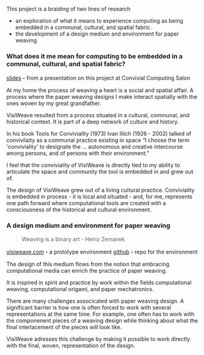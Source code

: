 This project is a braiding of two lines of research
- an exploration of what it means to experience computing as being embedded in a communal, cultural, and spatial fabric.
- the development of a design medium and environment for paper weaving

### What does it me mean for computing to be embedded in a communal, cultural, and spatial fabric?

[slides](http://jskjott.com/presentations/Spreadsheets_as_Notational_Environment_for_Paper_Weaving_Presentation.pdf)・from a presentation on this project at Convivial Computing Salon

At my home the process of weaving a heart is a social and spatial affair. A process where the paper weaving designs I make interact spatially with the ones woven by my great grandfather.

VisiWeave resulted from a process situated in a cultural, communal, and historical context. It is part of a deep network of culture and history.

In his book Tools for Conviviality (1973) Ivan Illich (1926 - 2002) talked of convivilaity as a communal practice existing in space “I choose the term 'conviviality' to designate the ... autonomous and creative intercourse among persons, and of persons with their environment.”

I feel that the conviviality of VisiWeave is directly tied to my ability to articulate the space and community the tool is embedded in and grew out of.

The design of VisiWeave grew out of a living cultural practice. Conviviality is embedded in process - it is local and situated - and, for me, represents one path forward where computational tools are created with a consciousness of the historical and cultural environment.

### A design medium and environment for paper weaving

> Weaving is a binary art - Heinz Zemanek

[visiweave.com](http://www.visiweave.com)・a prototype environment
[github](https://github.com/jskjott/visiweave)・repo for the environment

The design of this medium flows from the notion that embracing computational media can enrich the practice of paper weaving.

It is inspired in spirit and practice by work within the fields computational weaving, computational origami, and paper mechatronics.

There are many challenges associcated with paper weaving design. A significant barrier is how one is often forced to work with several representations at the same time. For example, one often has to work with the componenent pieces of a weaving design while thinking about what the final interlacement of the pieces will look like.

VisiWeave adresses this challenge by making it possible to work directly with the final, woven, representation of the design.
